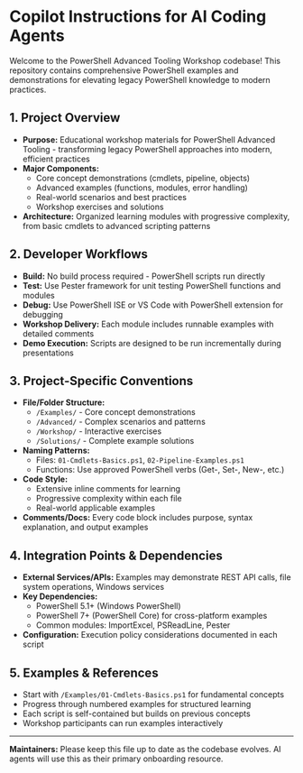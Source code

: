 # Copilot Instructions for AI Coding Agents

Welcome to the PowerShell Advanced Tooling Workshop codebase! This repository contains comprehensive PowerShell examples and demonstrations for elevating legacy PowerShell knowledge to modern practices.

## 1. Project Overview
- **Purpose:** Educational workshop materials for PowerShell Advanced Tooling - transforming legacy PowerShell approaches into modern, efficient practices
- **Major Components:** 
  - Core concept demonstrations (cmdlets, pipeline, objects)
  - Advanced examples (functions, modules, error handling)
  - Real-world scenarios and best practices
  - Workshop exercises and solutions
- **Architecture:** Organized learning modules with progressive complexity, from basic cmdlets to advanced scripting patterns

## 2. Developer Workflows
- **Build:** No build process required - PowerShell scripts run directly
- **Test:** Use Pester framework for unit testing PowerShell functions and modules
- **Debug:** Use PowerShell ISE or VS Code with PowerShell extension for debugging
- **Workshop Delivery:** Each module includes runnable examples with detailed comments
- **Demo Execution:** Scripts are designed to be run incrementally during presentations

## 3. Project-Specific Conventions
- **File/Folder Structure:** 
  - `/Examples/` - Core concept demonstrations
  - `/Advanced/` - Complex scenarios and patterns  
  - `/Workshop/` - Interactive exercises
  - `/Solutions/` - Complete example solutions
- **Naming Patterns:** 
  - Files: `01-Cmdlets-Basics.ps1`, `02-Pipeline-Examples.ps1`
  - Functions: Use approved PowerShell verbs (Get-, Set-, New-, etc.)
- **Code Style:** 
  - Extensive inline comments for learning
  - Progressive complexity within each file
  - Real-world applicable examples
- **Comments/Docs:** Every code block includes purpose, syntax explanation, and output examples

## 4. Integration Points & Dependencies
- **External Services/APIs:** Examples may demonstrate REST API calls, file system operations, Windows services
- **Key Dependencies:** 
  - PowerShell 5.1+ (Windows PowerShell)
  - PowerShell 7+ (PowerShell Core) for cross-platform examples
  - Common modules: ImportExcel, PSReadLine, Pester
- **Configuration:** Execution policy considerations documented in each script

## 5. Examples & References
- Start with `/Examples/01-Cmdlets-Basics.ps1` for fundamental concepts
- Progress through numbered examples for structured learning
- Each script is self-contained but builds on previous concepts
- Workshop participants can run examples interactively 

---

**Maintainers:** Please keep this file up to date as the codebase evolves. AI agents will use this as their primary onboarding resource.
